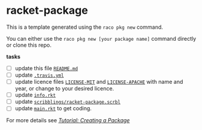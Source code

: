 racket-package
==============

This is a template generated using the `raco pkg new` command.

You can either use the `raco pkg new [your package name]` command directly or clone this repo.

**tasks**
- [ ] update this file [`README.md`](README.md)
- [ ] update [`.travis.yml`](.travis.yml) 
- [ ] update licence files [`LICENSE-MIT`](LICENSE-MIT) and [`LICENSE-APACHE`](LICENSE-APACHE) with name and year, or change to your desired licence.      
- [ ] update [`info.rkt`](info.rkt)
- [ ] update [`scribblings/racket-package.scrbl`](scribblings/racket-package.scrbl)
- [ ] update [`main.rkt`](main.rkt) to get coding.

For more details see [_Tutorial: Creating a Package_](https://blog.racket-lang.org/2017/10/tutorial-creating-a-package.html)

